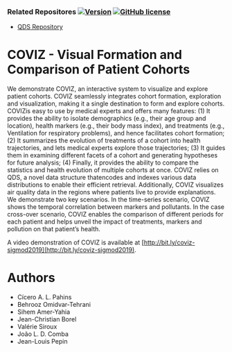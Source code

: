 ### Related Repositores [![Version](https://img.shields.io/badge/version-1.0-blue.svg)](https://github.com/cicerolp/coviz) [![GitHub license](https://img.shields.io/github/license/cicerolp/qds.svg)](https://github.com/cicerolp/qds/blob/master/LICENSE)

- [QDS Repository](https://github.com/cicerolp/qds)

# COVIZ - Visual Formation and Comparison of Patient Cohorts

We demonstrate COVIZ, an interactive system to visualize and explore patient cohorts. COVIZ seamlessly integrates cohort formation, exploration and visualization, making it a single destination to form and explore cohorts. COVIZis easy to use by medical experts and offers many features: (1) It provides the ability to isolate demographics (e.g., their age group and location), health markers (e.g., their body mass index), and treatments (e.g., Ventilation for respiratory problems), and hence facilitates cohort formation; (2) It summarizes the evolution of treatments of a cohort into health trajectories, and lets medical experts explore those trajectories; (3) It guides them in examining different facets of a cohort and generating hypotheses for future analysis; (4) Finally, it provides the ability to compare the statistics and health evolution of multiple cohorts at once. COVIZ relies on QDS, a novel data structure thatencodes and indexes various data distributions to enable their efficient retrieval. Additionally, COVIZ visualizes air quality data in the regions where patients live to provide explanations. We demonstrate two key scenarios. In the time-series scenario, COVIZ shows the temporal correlation between markers and pollutants. In the case cross-over scenario, COVIZ enables the comparison of different periods for each patient and helps unveil the impact of treatments, markers and pollution on that patient’s health. 

A video demonstration of COVIZ is available at [http://bit.ly/coviz-sigmod2019](http://bit.ly/coviz-sigmod2019).

# Authors

* Cícero A. L. Pahins
* Behrooz Omidvar-Tehrani
* Sihem Amer-Yahia
* Jean-Christian Borel
* Valérie Siroux
* João L. D. Comba
* Jean-Louis Pepin
